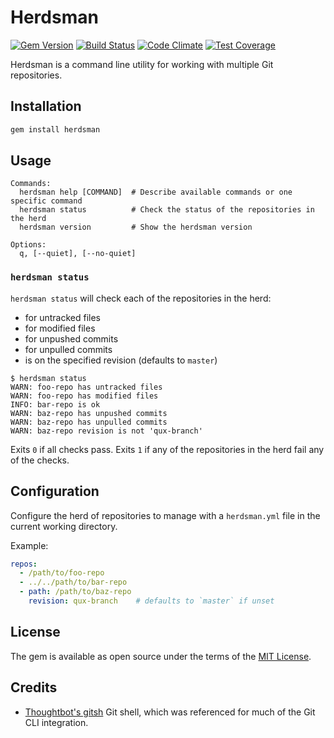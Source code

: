 # Herdsman

[![Gem Version](http://img.shields.io/gem/v/herdsman.svg)](https://rubygems.org/gems/herdsman)
[![Build Status](https://travis-ci.org/tommarshall/herdsman.svg?branch=master)](https://travis-ci.org/tommarshall/herdsman)
[![Code Climate](https://codeclimate.com/github/tommarshall/herdsman/badges/gpa.svg)](https://codeclimate.com/github/tommarshall/herdsman)
[![Test Coverage](https://codeclimate.com/github/tommarshall/herdsman/badges/coverage.svg)](https://codeclimate.com/github/tommarshall/herdsman/coverage)

Herdsman is a command line utility for working with multiple Git repositories.

## Installation

```sh
gem install herdsman
```

## Usage

```
Commands:
  herdsman help [COMMAND]  # Describe available commands or one specific command
  herdsman status          # Check the status of the repositories in the herd
  herdsman version         # Show the herdsman version

Options:
  q, [--quiet], [--no-quiet]
```

### `herdsman status`

`herdsman status` will check each of the repositories in the herd:
* for untracked files
* for modified files
* for unpushed commits
* for unpulled commits
* is on the specified revision (defaults to `master`)

```
$ herdsman status
WARN: foo-repo has untracked files
WARN: foo-repo has modified files
INFO: bar-repo is ok
WARN: baz-repo has unpushed commits
WARN: baz-repo has unpulled commits
WARN: baz-repo revision is not 'qux-branch'
```

Exits `0` if all checks pass. Exits `1` if any of the repositories in the herd fail any of the checks.

## Configuration

Configure the herd of repositories to manage with a `herdsman.yml` file in the current working directory.

Example:

```yml
repos:
  - /path/to/foo-repo
  - ../../path/to/bar-repo
  - path: /path/to/baz-repo
    revision: qux-branch    # defaults to `master` if unset
```

## License

The gem is available as open source under the terms of the [MIT License](http://opensource.org/licenses/MIT).

## Credits

* [Thoughtbot's gitsh](https://github.com/thoughtbot/gitsh) Git shell, which was referenced for much of the Git CLI integration.

